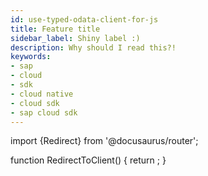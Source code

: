 ```yaml
---
id: use-typed-odata-client-for-js
title: Feature title
sidebar_label: Shiny label :)
description: Why should I read this?!
keywords:
- sap
- cloud
- sdk
- cloud native
- cloud sdk
- sap cloud sdk
---
```


import {Redirect} from '@docusaurus/router';

function RedirectToClient() {
  return <Redirect to="use-typed-odata-v2-client-for-javascript-and-typescript" />;
}

<RedirectToClient />
